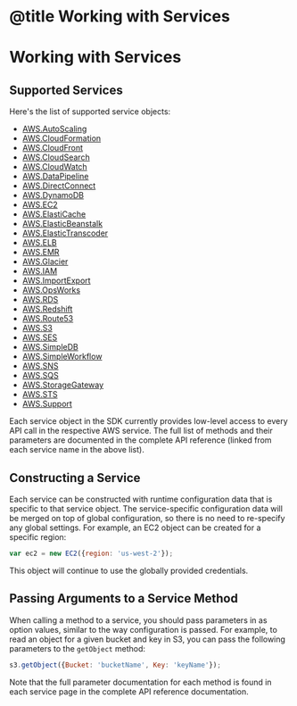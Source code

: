 # @title Working with Services

# Working with Services

## Supported Services

Here's the list of supported service objects:

* [AWS.AutoScaling](http://docs.aws.amazon.com/AWSJavaScriptSDK/latest/frames.html#!http%3A//docs.aws.amazon.com/AWSJavaScriptSDK/latest/AWS/AutoScaling_20110101.html)
* [AWS.CloudFormation](http://docs.aws.amazon.com/AWSJavaScriptSDK/latest/frames.html#!http%3A//docs.aws.amazon.com/AWSJavaScriptSDK/latest/AWS/CloudFormation_20100515.html)
* [AWS.CloudFront](http://docs.aws.amazon.com/AWSJavaScriptSDK/latest/frames.html#!http%3A//docs.aws.amazon.com/AWSJavaScriptSDK/latest/AWS/CloudFront_20120505.html)
* [AWS.CloudSearch](http://docs.aws.amazon.com/AWSJavaScriptSDK/latest/frames.html#!http%3A//docs.aws.amazon.com/AWSJavaScriptSDK/latest/AWS/CloudSearch_20110201.html)
* [AWS.CloudWatch](http://docs.aws.amazon.com/AWSJavaScriptSDK/latest/frames.html#!http%3A//docs.aws.amazon.com/AWSJavaScriptSDK/latest/AWS/CloudWatch_20100801.html)
* [AWS.DataPipeline](http://docs.aws.amazon.com/AWSJavaScriptSDK/latest/frames.html#!http%3A//docs.aws.amazon.com/AWSJavaScriptSDK/latest/AWS/DataPipeline_20121029.html)
* [AWS.DirectConnect](http://docs.aws.amazon.com/AWSJavaScriptSDK/latest/frames.html#!http%3A//docs.aws.amazon.com/AWSJavaScriptSDK/latest/AWS/DirectConnect_20121025.html)
* [AWS.DynamoDB](http://docs.aws.amazon.com/AWSJavaScriptSDK/latest/frames.html#!http%3A//docs.aws.amazon.com/AWSJavaScriptSDK/latest/AWS/DynamoDB_20120810.html)
* [AWS.EC2](http://docs.aws.amazon.com/AWSJavaScriptSDK/latest/frames.html#!http%3A//docs.aws.amazon.com/AWSJavaScriptSDK/latest/AWS/EC2_20130201.html)
* [AWS.ElastiCache](http://docs.aws.amazon.com/AWSJavaScriptSDK/latest/frames.html#!http%3A//docs.aws.amazon.com/AWSJavaScriptSDK/latest/AWS/ElastiCache_20121115.html)
* [AWS.ElasticBeanstalk](http://docs.aws.amazon.com/AWSJavaScriptSDK/latest/frames.html#!http%3A//docs.aws.amazon.com/AWSJavaScriptSDK/latest/AWS/ElasticBeanstalk_20101201.html)
* [AWS.ElasticTranscoder](http://docs.aws.amazon.com/AWSJavaScriptSDK/latest/frames.html#!http%3A//docs.aws.amazon.com/AWSJavaScriptSDK/latest/AWS/ElasticTranscoder_20120925.html)
* [AWS.ELB](http://docs.aws.amazon.com/AWSJavaScriptSDK/latest/frames.html#!http%3A//docs.aws.amazon.com/AWSJavaScriptSDK/latest/AWS/ELB_20120601.html)
* [AWS.EMR](http://docs.aws.amazon.com/AWSJavaScriptSDK/latest/frames.html#!http%3A//docs.aws.amazon.com/AWSJavaScriptSDK/latest/AWS/EMR_20090331.html)
* [AWS.Glacier](http://docs.aws.amazon.com/AWSJavaScriptSDK/latest/frames.html#!http%3A//docs.aws.amazon.com/AWSJavaScriptSDK/latest/AWS/Glacier_20120601.html)
* [AWS.IAM](http://docs.aws.amazon.com/AWSJavaScriptSDK/latest/frames.html#!http%3A//docs.aws.amazon.com/AWSJavaScriptSDK/latest/AWS/IAM_20100508.html)
* [AWS.ImportExport](http://docs.aws.amazon.com/AWSJavaScriptSDK/latest/frames.html#!http%3A//docs.aws.amazon.com/AWSJavaScriptSDK/latest/AWS/ImportExport_20100601.html)
* [AWS.OpsWorks](http://docs.aws.amazon.com/AWSJavaScriptSDK/latest/frames.html#!http%3A//docs.aws.amazon.com/AWSJavaScriptSDK/latest/AWS/OpsWorks_20130218.html)
* [AWS.RDS](http://docs.aws.amazon.com/AWSJavaScriptSDK/latest/frames.html#!http%3A//docs.aws.amazon.com/AWSJavaScriptSDK/latest/AWS/RDS_20130212.html)
* [AWS.Redshift](http://docs.aws.amazon.com/AWSJavaScriptSDK/latest/frames.html#!http%3A//docs.aws.amazon.com/AWSJavaScriptSDK/latest/AWS/Redshift_20121201.html)
* [AWS.Route53](http://docs.aws.amazon.com/AWSJavaScriptSDK/latest/frames.html#!http%3A//docs.aws.amazon.com/AWSJavaScriptSDK/latest/AWS/Route53_20121212.html)
* [AWS.S3](http://docs.aws.amazon.com/AWSJavaScriptSDK/latest/frames.html#!http%3A//docs.aws.amazon.com/AWSJavaScriptSDK/latest/AWS/S3_20060301.html)
* [AWS.SES](http://docs.aws.amazon.com/AWSJavaScriptSDK/latest/frames.html#!http%3A//docs.aws.amazon.com/AWSJavaScriptSDK/latest/AWS/SES_20101201.html)
* [AWS.SimpleDB](http://docs.aws.amazon.com/AWSJavaScriptSDK/latest/frames.html#!http%3A//docs.aws.amazon.com/AWSJavaScriptSDK/latest/AWS/SimpleDB_20090415.html)
* [AWS.SimpleWorkflow](http://docs.aws.amazon.com/AWSJavaScriptSDK/latest/frames.html#!http%3A//docs.aws.amazon.com/AWSJavaScriptSDK/latest/AWS/SimpleWorkflow_20120125.html)
* [AWS.SNS](http://docs.aws.amazon.com/AWSJavaScriptSDK/latest/frames.html#!http%3A//docs.aws.amazon.com/AWSJavaScriptSDK/latest/AWS/SNS_20100331.html)
* [AWS.SQS](http://docs.aws.amazon.com/AWSJavaScriptSDK/latest/frames.html#!http%3A//docs.aws.amazon.com/AWSJavaScriptSDK/latest/AWS/SQS_20121105.html)
* [AWS.StorageGateway](http://docs.aws.amazon.com/AWSJavaScriptSDK/latest/frames.html#!http%3A//docs.aws.amazon.com/AWSJavaScriptSDK/latest/AWS/StorageGateway_20120630.html)
* [AWS.STS](http://docs.aws.amazon.com/AWSJavaScriptSDK/latest/frames.html#!http%3A//docs.aws.amazon.com/AWSJavaScriptSDK/latest/AWS/STS_20110615.html)
* [AWS.Support](http://docs.aws.amazon.com/AWSJavaScriptSDK/latest/frames.html#!http%3A//docs.aws.amazon.com/AWSJavaScriptSDK/latest/AWS/Support_20130415.html)

Each service object in the SDK currently provides low-level access to every
API call in the respective AWS service. The full list of methods and their
parameters are documented in the complete API reference (linked from each
service name in the above list).

## Constructing a Service

Each service can be constructed with runtime configuration data that is
specific to that service object. The service-specific configuration data
will be merged on top of global configuration, so there is no need to
re-specify any global settings. For example, an EC2 object can be created
for a specific region:

```js
var ec2 = new EC2({region: 'us-west-2'});
```

This object will continue to use the globally provided credentials.

## Passing Arguments to a Service Method

When calling a method to a service, you should pass parameters in as
option values, similar to the way configuration is passed.
For example, to read an object for a given bucket and key in S3, you
can pass the following parameters to the `getObject` method:

```js
s3.getObject({Bucket: 'bucketName', Key: 'keyName'});
```

Note that the full parameter documentation for each method is found
in each service page in the complete API reference documentation.
